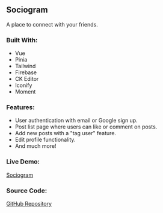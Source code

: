 ## Sociogram

A place to connect with your friends.

### Built With:
- Vue
- Pinia
- Tailwind
- Firebase
- CK Editor
- Iconify
- Moment
  
### Features:
- User authentication with email or Google sign up.
- Post list page where users can like or comment on posts.
- Add new posts with a "tag user" feature.
- Edit profile functionality.
- And much more!

### Live Demo:
[Sociogram](https://sociogram-ab.netlify.app)

### Source Code:
[GitHub Repository](https://github.com/BatraAayush/firebase)
